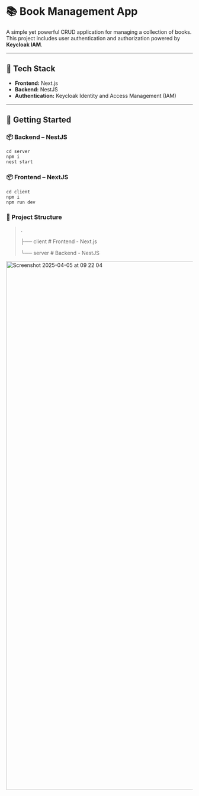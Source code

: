 # 📚 Book Management App

A simple yet powerful CRUD application for managing a collection of books. This project includes user authentication and authorization powered by **Keycloak IAM**.

---

## 🔧 Tech Stack

- **Frontend:** Next.js  
- **Backend:** NestJS  
- **Authentication:** Keycloak Identity and Access Management (IAM)

---

## 🚀 Getting Started

### 📦 Backend – NestJS
   ```
   cd server
   npm i
   nest start
   ```

### 📦 Frontend – NextJS
   ```
   cd client
   npm i
   npm run dev
   ```
### 📁 Project Structure
>.
>>
>├── client   # Frontend - Next.js
>>
>└── server   # Backend - NestJS
>>
<img width="1426" alt="Screenshot 2025-04-05 at 09 22 04" src="https://github.com/user-attachments/assets/84bdfc85-af79-4e0f-a685-c21469276f67" />
